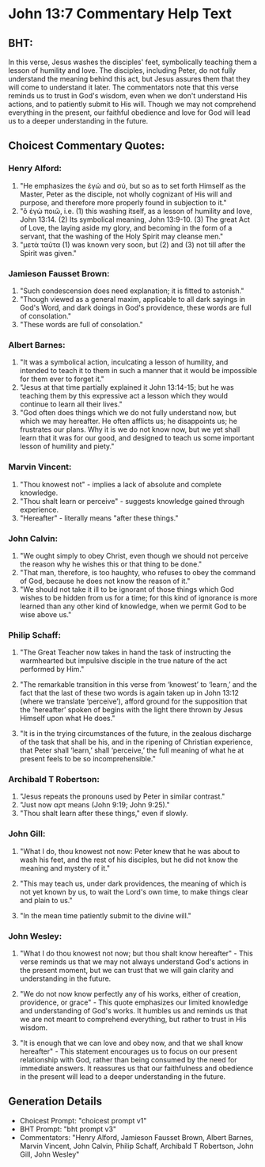 # John 13:7 Commentary Help Text

## BHT:
In this verse, Jesus washes the disciples' feet, symbolically teaching them a lesson of humility and love. The disciples, including Peter, do not fully understand the meaning behind this act, but Jesus assures them that they will come to understand it later. The commentators note that this verse reminds us to trust in God's wisdom, even when we don't understand His actions, and to patiently submit to His will. Though we may not comprehend everything in the present, our faithful obedience and love for God will lead us to a deeper understanding in the future.

## Choicest Commentary Quotes:
### Henry Alford:
1. "He emphasizes the ἐγώ and σύ, but so as to set forth Himself as the Master, Peter as the disciple, not wholly cognizant of His will and purpose, and therefore more properly found in subjection to it."
2. "ὃ ἐγὼ ποιῶ, i.e. (1) this washing itself, as a lesson of humility and love, John 13:14. (2) Its symbolical meaning, John 13:9-10. (3) The great Act of Love, the laying aside my glory, and becoming in the form of a servant, that the washing of the Holy Spirit may cleanse men."
3. "μετὰ ταῦτα (1) was known very soon, but (2) and (3) not till after the Spirit was given."

### Jamieson Fausset Brown:
1. "Such condescension does need explanation; it is fitted to astonish."
2. "Though viewed as a general maxim, applicable to all dark sayings in God's Word, and dark doings in God's providence, these words are full of consolation."
3. "These words are full of consolation."

### Albert Barnes:
1. "It was a symbolical action, inculcating a lesson of humility, and intended to teach it to them in such a manner that it would be impossible for them ever to forget it."
2. "Jesus at that time partially explained it John 13:14-15; but he was teaching them by this expressive act a lesson which they would continue to learn all their lives."
3. "God often does things which we do not fully understand now, but which we may hereafter. He often afflicts us; he disappoints us; he frustrates our plans. Why it is we do not know now, but we yet shall learn that it was for our good, and designed to teach us some important lesson of humility and piety."

### Marvin Vincent:
1. "Thou knowest not" - implies a lack of absolute and complete knowledge.
2. "Thou shalt learn or perceive" - suggests knowledge gained through experience.
3. "Hereafter" - literally means "after these things."

### John Calvin:
1. "We ought simply to obey Christ, even though we should not perceive the reason why he wishes this or that thing to be done."
2. "That man, therefore, is too haughty, who refuses to obey the command of God, because he does not know the reason of it."
3. "We should not take it ill to be ignorant of those things which God wishes to be hidden from us for a time; for this kind of ignorance is more learned than any other kind of knowledge, when we permit God to be wise above us."

### Philip Schaff:
1. "The Great Teacher now takes in hand the task of instructing the warmhearted but impulsive disciple in the true nature of the act performed by Him." 

2. "The remarkable transition in this verse from ‘knowest’ to ‘learn,’ and the fact that the last of these two words is again taken up in John 13:12 (where we translate ‘perceive’), afford ground for the supposition that the ‘hereafter’ spoken of begins with the light there thrown by Jesus Himself upon what He does." 

3. "It is in the trying circumstances of the future, in the zealous discharge of the task that shall be his, and in the ripening of Christian experience, that Peter shall ‘learn,’ shall ‘perceive,’ the full meaning of what he at present feels to be so incomprehensible."

### Archibald T Robertson:
1. "Jesus repeats the pronouns used by Peter in similar contrast."
2. "Just now αρτ means (John 9:19; John 9:25)."
3. "Thou shalt learn after these things," even if slowly.

### John Gill:
1. "What I do, thou knowest not now: Peter knew that he was about to wash his feet, and the rest of his disciples, but he did not know the meaning and mystery of it." 

2. "This may teach us, under dark providences, the meaning of which is not yet known by us, to wait the Lord's own time, to make things clear and plain to us."

3. "In the mean time patiently submit to the divine will."

### John Wesley:
1. "What I do thou knowest not now; but thou shalt know hereafter" - This verse reminds us that we may not always understand God's actions in the present moment, but we can trust that we will gain clarity and understanding in the future.

2. "We do not now know perfectly any of his works, either of creation, providence, or grace" - This quote emphasizes our limited knowledge and understanding of God's works. It humbles us and reminds us that we are not meant to comprehend everything, but rather to trust in His wisdom.

3. "It is enough that we can love and obey now, and that we shall know hereafter" - This statement encourages us to focus on our present relationship with God, rather than being consumed by the need for immediate answers. It reassures us that our faithfulness and obedience in the present will lead to a deeper understanding in the future.


## Generation Details
- Choicest Prompt: "choicest prompt v1"
- BHT Prompt: "bht prompt v3"
- Commentators: "Henry Alford, Jamieson Fausset Brown, Albert Barnes, Marvin Vincent, John Calvin, Philip Schaff, Archibald T Robertson, John Gill, John Wesley"
